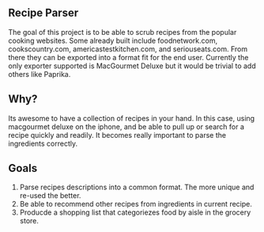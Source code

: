 ## Recipe Parser

The goal of this project is to be able to scrub recipes from the popular cooking websites. Some already built
include foodnetwork.com, cookscountry.com, americastestkitchen.com, and seriouseats.com. From there they can be
exported into a format fit for the end user. Currently the only exporter supported is MacGourmet Deluxe but it
would be trivial to add others like Paprika.

## Why?

Its awesome to have a collection of recipes in your hand. In this case, using macgourmet deluxe on the iphone,
and be able to pull up or search for a recipe quickly and readily. It becomes really important to parse the
ingredients correctly.

## Goals

1. Parse recipes descriptions into a common format. The more unique and re-used the better.
2. Be able to recommend other recipes from ingredients in current recipe.
3. Producde a shopping list that categoriezes food by aisle in the grocery store.
